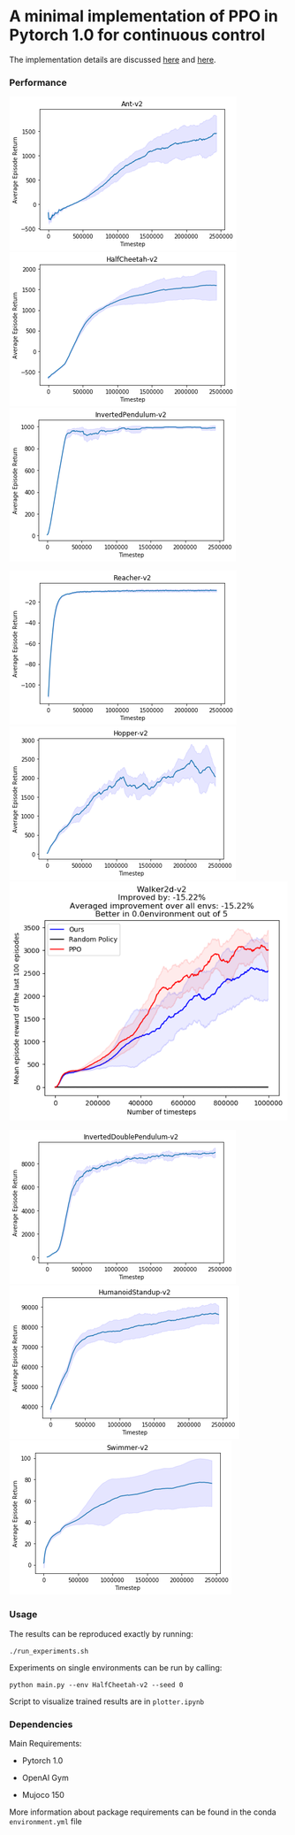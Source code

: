 # A minimal implementation of PPO in Pytorch 1.0 for continuous control

The implementation details are discussed [here](https://drive.google.com/file/d/1mjLKiPya9qSH9WuIO769fFGxgaTZT_qK/view?usp=sharing) and [here](https://drive.google.com/file/d/1cWHWENpqBt9kgHoz5OlkH6bgMMhjnSBg/view?usp=sharing).

### Performance

![](graphs/Ant-v2.png) ![](graphs/HalfCheetah-v2.png) ![](graphs/InvertedPendulum-v2.png)

![](graphs/Reacher-v2.png) ![](graphs/Hopper-v2.png) ![](graphs/Walker2d-v2.png)

![](graphs/InvertedDoublePendulum-v2.png) ![](graphs/HumanoidStandup-v2.png) ![](graphs/Swimmer-v2.png)

### Usage

The results can be reproduced exactly by running:
```
./run_experiments.sh
```

Experiments on single environments can be run by calling:
```
python main.py --env HalfCheetah-v2 --seed 0
```

Script to visualize trained results are in ```plotter.ipynb```

### Dependencies

Main Requirements:

- Pytorch 1.0

- OpenAI Gym

- Mujoco 150

More information about package requirements can be found in the conda `environment.yml` file

